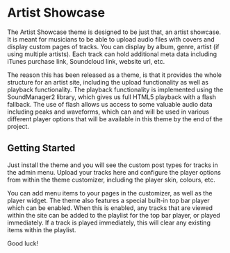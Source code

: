 Artist Showcase
===

The Artist Showcase theme is designed to be just that, an artist showcase. It is meant for musicians to be able to upload audio files with covers and display custom pages of tracks. You can display by album, genre, artist (if using multiple artists). Each track can hold additional meta data including iTunes purchase link, Soundcloud link, website url, etc. 

The reason this has been released as a theme, is that it provides the whole structure for an artist site, including the upload functionality as well as playback functionality. The playback functionality is implemented using the SoundManager2 library, which gives us full HTML5 playback with a flash fallback. The use of flash allows us access to some valuable audio data including peaks and waveforms, which can and will be used in various different player options that will be available in this theme by the end of the project.

Getting Started
---------------

Just install the theme and you will see the custom post types for tracks in the admin menu. Upload your tracks here and configure the player options from within the theme customizer, including the player skin, colours, etc.

You can add menu items to your pages in the customizer, as well as the player widget. The theme also features a special built-in top bar player which can be enabled. When this is enabled, any tracks that are viewed within the site can be added to the playlist for the top bar player, or played immediately. If a track is played immediately, this will clear any existing items within the playlist.

Good luck!
